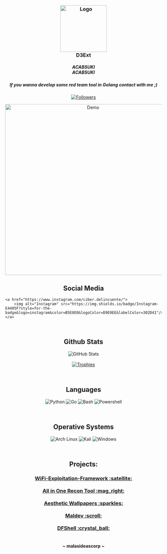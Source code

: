 <h3 align="center">
    <img src="" width="150" heigth="75" alt="Logo"/></br>
        D3Ext  
    <h5 align="center">
       ACABSUKI</br>
        ACABSUKI
    </h5>
    <h5 align="center">
        If you wanna develop some red team tool in Golang contact with me ;)
    </h5>
</h3>

<p align="center">
    <a href="https://github.com/intratable?tab=followers">
        <img alt="Followers" src="https://img.shields.io/github/followers/intratable?style=for-the-badge&logo=starship&color=B5E8E0&logoColor=D9E0EE&labelColor=302D41"/>
    </a><br>
</p>

<p align="center">
    <a href="https://github.com/D3Ext">
        <img alt="Demo" src="https://raw.githubusercontent.com/D3Ext/D3Ext/main/assets/demo.gif" width="550">
    </a><br>
</p>

<h2 align="center">Social Media</h2>
<p align="center">
   
    <a href="https://www.instagram.com/ciber.delincuente/">
        <img alt="Instagram" src="https://img.shields.io/badge/Instagram-E4405F?style=for-the-badge&logo=instagram&color=B5E8E0&logoColor=D9E0EE&labelColor=302D41"/>
    </a>
   
</p><br>

<h2 align="center">Github Stats</h2>
<p align="center">
    <img alt="GitHub Stats" src="https://github-readme-stats.vercel.app/api?username=intratable&show_icons=true&include_all_commits=true&count_private=true&hide=issues&hide_border=true&theme=nord"/><br><br>
    <a href="https://github.com/intratable">
        <img alt="Trophies" src="https://github-profile-trophy.vercel.app/?username=intratable&theme=nord&row=1"/>
    </a>
    <br>
</p><br>

<h2 align="center">Languages</h2>
<p align="center">
    <img alt="Python" src="https://img.shields.io/badge/Python-FFD43B?style=for-the-badge&logo=python&logoColor=D9E0EE&color=B5E8E0&labelColor=302D41"/>
    <img alt="Go" src="https://img.shields.io/badge/Go-00ADD8?style=for-the-badge&logo=go&logoColor=D9E0EE&color=B5E8E0&labelColor=302D41"/>
    <img alt="Bash" src="https://img.shields.io/badge/GNU%20Bash-4EAA25?style=for-the-badge&logo=GNU%20Bash&logoColor=D9E0EE&color=B5E8E0&labelColor=302D41"/>
    <img alt="Powershell" src="https://img.shields.io/badge/powershell-5391FE?style=for-the-badge&logo=powershell&logoColor=D9E0EE&color=B5E8E0&labelColor=302D41"/>
</p><br>

<h2 align="center">Operative Systems</h2>
<p align="center">
    <img alt="Arch Linux" src="https://img.shields.io/badge/Arch_Linux-1793D1?style=for-the-badge&logo=arch-linux&logoColor=D9E0EE&color=B5E8E0&labelColor=302D41"/>
    <img alt="Kali" src="https://img.shields.io/badge/Kali_Linux-557C94?style=for-the-badge&logo=kali-linux&logoColor=D9E0EE&color=B5E8E0&labelColor=302D41"/>
    <img alt="Windows" src="https://img.shields.io/badge/Windows-0078D6?style=for-the-badge&logo=windows&logoColor=D9E0EE&color=B5E8E0&labelColor=302D41"/>
</p><br>

<h2 align="center">
    Projects:
</h2>

<h3 align="center">
    <p align="center">
        <a href="https://github.com/D3Ext/WEF">WiFi-Exploitation-Framework :satellite:</a><br><br>
        <a href="https://github.com/D3Ext/AORT">All in One Recon Tool :mag_right:</a><br><br>
        <a href="https://github.com/D3Ext/aesthetic-wallpapers">Aesthetic Wallpapers :sparkles:</a><br><br>
        <a href="https://github.com/D3Ext/maldev">Maldev :scroll:</a><br><br>
        <a href="https://github.com/D3Ext/DFShell">DFShell :crystal_ball:</a><br><br>
    </p>
</h3>

<h4 align="center">
    ~ malasideascorp ~
</h4>

